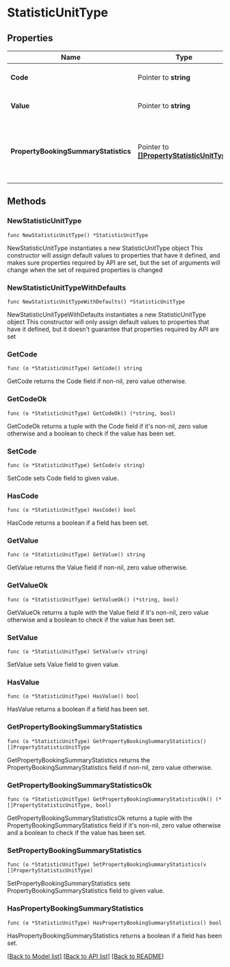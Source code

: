 # StatisticUnitType

## Properties

Name | Type | Description | Notes
------------ | ------------- | ------------- | -------------
**Code** | Pointer to **string** | Code of the statistic unit. | [optional] 
**Value** | Pointer to **string** | Value of the statistic unit. | [optional] 
**PropertyBookingSummaryStatistics** | Pointer to [**[]PropertyStatisticUnitType**](PropertyStatisticUnitType.md) | Statistic summary for a particular status for a particular property | [optional] 

## Methods

### NewStatisticUnitType

`func NewStatisticUnitType() *StatisticUnitType`

NewStatisticUnitType instantiates a new StatisticUnitType object
This constructor will assign default values to properties that have it defined,
and makes sure properties required by API are set, but the set of arguments
will change when the set of required properties is changed

### NewStatisticUnitTypeWithDefaults

`func NewStatisticUnitTypeWithDefaults() *StatisticUnitType`

NewStatisticUnitTypeWithDefaults instantiates a new StatisticUnitType object
This constructor will only assign default values to properties that have it defined,
but it doesn't guarantee that properties required by API are set

### GetCode

`func (o *StatisticUnitType) GetCode() string`

GetCode returns the Code field if non-nil, zero value otherwise.

### GetCodeOk

`func (o *StatisticUnitType) GetCodeOk() (*string, bool)`

GetCodeOk returns a tuple with the Code field if it's non-nil, zero value otherwise
and a boolean to check if the value has been set.

### SetCode

`func (o *StatisticUnitType) SetCode(v string)`

SetCode sets Code field to given value.

### HasCode

`func (o *StatisticUnitType) HasCode() bool`

HasCode returns a boolean if a field has been set.

### GetValue

`func (o *StatisticUnitType) GetValue() string`

GetValue returns the Value field if non-nil, zero value otherwise.

### GetValueOk

`func (o *StatisticUnitType) GetValueOk() (*string, bool)`

GetValueOk returns a tuple with the Value field if it's non-nil, zero value otherwise
and a boolean to check if the value has been set.

### SetValue

`func (o *StatisticUnitType) SetValue(v string)`

SetValue sets Value field to given value.

### HasValue

`func (o *StatisticUnitType) HasValue() bool`

HasValue returns a boolean if a field has been set.

### GetPropertyBookingSummaryStatistics

`func (o *StatisticUnitType) GetPropertyBookingSummaryStatistics() []PropertyStatisticUnitType`

GetPropertyBookingSummaryStatistics returns the PropertyBookingSummaryStatistics field if non-nil, zero value otherwise.

### GetPropertyBookingSummaryStatisticsOk

`func (o *StatisticUnitType) GetPropertyBookingSummaryStatisticsOk() (*[]PropertyStatisticUnitType, bool)`

GetPropertyBookingSummaryStatisticsOk returns a tuple with the PropertyBookingSummaryStatistics field if it's non-nil, zero value otherwise
and a boolean to check if the value has been set.

### SetPropertyBookingSummaryStatistics

`func (o *StatisticUnitType) SetPropertyBookingSummaryStatistics(v []PropertyStatisticUnitType)`

SetPropertyBookingSummaryStatistics sets PropertyBookingSummaryStatistics field to given value.

### HasPropertyBookingSummaryStatistics

`func (o *StatisticUnitType) HasPropertyBookingSummaryStatistics() bool`

HasPropertyBookingSummaryStatistics returns a boolean if a field has been set.


[[Back to Model list]](../README.md#documentation-for-models) [[Back to API list]](../README.md#documentation-for-api-endpoints) [[Back to README]](../README.md)


